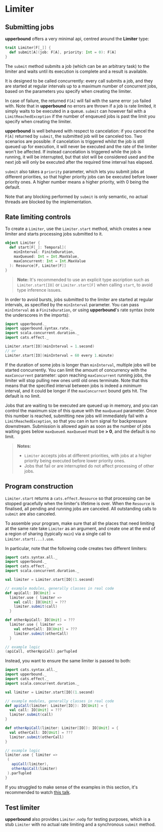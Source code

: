 # Limiter

## Submitting jobs

**upperbound** offers a very minimal api, centred around the **Limiter** type:

```scala
trait Limiter[F[_]] {
  def submit[A](job: F[A], priority: Int = 0): F[A]
}
```

The `submit` method submits a job (which can be an arbitrary task) to
the limiter and waits until its execution is complete and a result
is available.

It is designed to be called concurrently: every call submits a job,
and they are started at regular intervals up to a maximum number of
concurrent jobs, based on the parameters you specify when creating the
limiter.

In case of failure, the returned `F[A]` will fail with the same error
`job` failed with. Note that in **upperbound** no errors are thrown if a job is rate limited, it simply waits to be executed in a queue.
`submit` can however fail with a `LimitReachedException` if the number
of enqueued jobs is past the limit you specify when creating the
limiter.

**upperbound** is well behaved with respect to cancelation: if you
cancel the `F[A]` returned by `submit`, the submitted job will be
canceled too. Two scenarios are possible: if cancelation is triggered
whilst the job is still queued up for execution, it will never be
executed and the rate of the limiter won't be affected. If instead
cancelation is triggered while the job is running, it will be
interrupted, but that slot will be considered used and the next job
will only be executed after the required time interval has elapsed.

`submit` also takes a `priority` parameter, which lets you submit jobs
at different priorities, so that higher priority jobs can be executed
before lower priority ones.
A higher number means a higher priority, with 0 being the default.

Note that any blocking performed by `submit` is only semantic, no
actual threads are blocked by the implementation.


## Rate limiting controls

To create a `Limiter`, use the `Limiter.start` method, which creates a
new limiter and starts processing jobs submitted to it.

```scala
object Limiter {
  def start[F[_]: Temporal](
    minInterval: FiniteDuration,
    maxQueued: Int = Int.MaxValue,
    maxConcurrent: Int = Int.MaxValue
  ): Resource[F, Limiter[F]]
}
```

> **Note:**
> It's recommended to use an explicit type ascription such as
> `Limiter.start[IO]` or `Limiter.start[F]` when calling `start`, to
> avoid type inference issues.

In order to avoid bursts, jobs submitted to the limiter are
started at regular intervals, as specified by the `minInterval`
parameter. You can pass `minInterval` as a `FiniteDuration`, or using
**upperbound**'s rate syntax (note the underscores in the imports):
```scala
import upperbound._
import upperbound.syntax.rate._
import scala.concurrent.duration._
import cats.effect._

Limiter.start[IO](minInterval = 1.second)
// or
Limiter.start[IO](minInterval = 60 every 1.minute)
```

If the duration of some jobs is longer than `minInterval`, multiple
jobs will be started concurrently.
You can limit the amount of concurrency with the `maxConcurrent`
parameter: upon reaching `maxConcurrent` running jobs, the
limiter will stop pulling new ones until old ones terminate.
Note that this means that the specified interval between jobs is
indeed a _minimum_ interval, and it could be longer if the
`maxConcurrent` bound gets hit. The default is no limit.

Jobs that are waiting to be executed are queued up in memory, and
you can control the maximum size of this queue with the
`maxQueued` parameter.
Once this number is reached, submitting new jobs will immediately
fail with a `LimitReachedException`, so that you can in turn signal
for backpressure downstream. Submission is allowed again as soon as
the number of jobs waiting goes below `maxQueued`.
`maxQueued` must be **> 0**, and the default is no limit.

> **Notes:**  
> - `Limiter` accepts jobs at different priorities, with jobs at a
higher priority being executed before lower priority ones.
> - Jobs that fail or are interrupted do not affect processing of
>   other jobs.


## Program construction

`Limiter.start` returns a `cats.effect.Resource` so that processing
can be stopped gracefully when the limiter's lifetime is over. When
the `Resource` is finalised, all pending and running jobs are
canceled. All outstanding calls to `submit` are also canceled.

To assemble your program, make sure that all the places that need
limiting at the same rate take `Limiter` as an argument, and create
one at the end of a region of sharing (typically `main`) via a single
call to `Limiter.start(...).use`.

In particular, note that the following code creates two different
limiters:

```scala
import cats.syntax.all._
import upperbound._
import cats.effect._
import scala.concurrent.duration._

val limiter = Limiter.start[IO](1.second)

// example modules, generally classes in real code
def apiCall: IO[Unit] =
  limiter.use { limiter =>
    val call: IO[Unit] = ???
    limiter.submit(call)
  }

def otherApiCall: IO[Unit] = ???
  limiter.use { limiter =>
    val otherCall: IO[Unit] = ???
    limiter.submit(otherCall)
  }

// example logic
(apiCall, otherApiCall).parTupled
```

Instead, you want to ensure the same limiter is passed to both:

```scala
import cats.syntax.all._
import upperbound._
import cats.effect._
import scala.concurrent.duration._

val limiter = Limiter.start[IO](1.second)

// example modules, generally classes in real code
def apiCall(limiter: Limiter[IO]): IO[Unit] = {
  val call: IO[Unit] = ???
  limiter.submit(call)
}

def otherApiCall(limiter: Limiter[IO]): IO[Unit] = {
  val otherCall: IO[Unit] = ???
  limiter.submit(otherCall)
}

// example logic
limiter.use { limiter =>
 (
   apiCall(limiter),
   otherApiCall(limiter)
 ).parTupled
}
```

If you struggled to make sense of the examples in this section, it's
recommended to watch [this
talk](https://github.com/SystemFw/scala-italy-2018).

## Test limiter

**upperbound** also provides `Limiter.noOp` for testing purposes, which is
a stub `Limiter` with no actual rate limiting and a synchronous
`submit` method.


